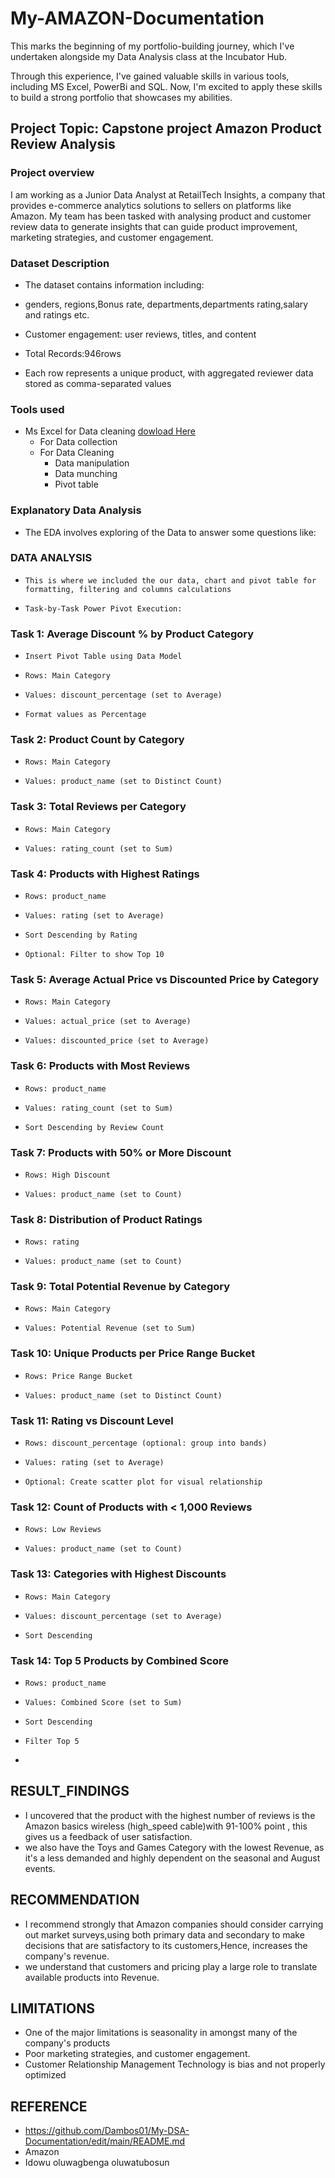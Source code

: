 # My-AMAZON-Documentation

This marks the beginning of my portfolio-building journey, which I've undertaken alongside my Data Analysis class at the Incubator Hub.  


Through this experience, I've gained valuable skills in various tools, including MS Excel, PowerBi and SQL. Now, I'm excited to apply these skills to build a strong portfolio that showcases my abilities.
## Project Topic: Capstone project Amazon Product Review Analysis
### Project overview
I am working as a Junior Data Analyst at RetailTech Insights, a company that provides e-commerce analytics solutions to sellers on platforms like Amazon. My team has been tasked with analysing product and customer review data to generate insights that can guide product improvement, marketing strategies, and customer engagement.



### Dataset Description 
-    The dataset contains information including:
-    genders, regions,Bonus rate, departments,departments rating,salary and ratings etc.

-    Customer engagement: user reviews, titles, and content

-    Total Records:946rows
-    Each row represents a unique product, with aggregated reviewer data stored as comma-separated values

### Tools used
 - Ms Excel for Data cleaning [dowload Here](Http://www.microsoft.com)
    - For Data collection
    - For Data Cleaning
       - Data manipulation
       - Data munching
       - Pivot table 
 
   
###  Explanatory Data Analysis 
-   The EDA involves exploring of the Data to answer some questions like: 
###   DATA ANALYSIS 

  -     This is where we included the our data, chart and pivot table for formatting, filtering and columns calculations
  -     Task-by-Task Power Pivot Execution:
###   Task 1: Average Discount % by Product Category
  -     Insert Pivot Table using Data Model
  -     Rows: Main Category
  -     Values: discount_percentage (set to Average)
  -     Format values as Percentage
###   Task 2: Product Count by Category
  -     Rows: Main Category
  -     Values: product_name (set to Distinct Count)
###   Task 3: Total Reviews per Category
  -     Rows: Main Category
  -     Values: rating_count (set to Sum)
###   Task 4: Products with Highest Ratings
  -     Rows: product_name
  -     Values: rating (set to Average)
  -     Sort Descending by Rating
  -     Optional: Filter to show Top 10
###   Task 5: Average Actual Price vs Discounted Price by Category
  -     Rows: Main Category
  -     Values: actual_price (set to Average)
  -     Values: discounted_price (set to Average)
###   Task 6: Products with Most Reviews
  -     Rows: product_name
  -     Values: rating_count (set to Sum)
  -     Sort Descending by Review Count
###   Task 7: Products with 50% or More Discount
  -     Rows: High Discount
  -     Values: product_name (set to Count)
###   Task 8: Distribution of Product Ratings
  -     Rows: rating
  -     Values: product_name (set to Count)
###   Task 9: Total Potential Revenue by Category
  -     Rows: Main Category
  -     Values: Potential Revenue (set to Sum)
###   Task 10: Unique Products per Price Range Bucket
  -     Rows: Price Range Bucket
  -     Values: product_name (set to Distinct Count)
###   Task 11: Rating vs Discount Level
  -     Rows: discount_percentage (optional: group into bands)
  -     Values: rating (set to Average)
  -     Optional: Create scatter plot for visual relationship
###   Task 12: Count of Products with < 1,000 Reviews
  -     Rows: Low Reviews
  -     Values: product_name (set to Count)
###   Task 13: Categories with Highest Discounts
  -     Rows: Main Category
  -     Values: discount_percentage (set to Average)
  -     Sort Descending
###   Task 14: Top 5 Products by Combined Score
  -     Rows: product_name
  -     Values: Combined Score (set to Sum)
  -     Sort Descending
  -     Filter Top 5
  - 

  ##  RESULT_FINDINGS
  -    I uncovered that the product with the highest number of reviews is the Amazon basics wireless (high_speed cable)with 91-100% point , this gives us a feedback of user satisfaction.
  -   we also have the Toys and Games Category with the lowest Revenue, as it's a less demanded and highly dependent on the seasonal and August events.

  ##  RECOMMENDATION 

  -   I recommend strongly that Amazon companies should consider carrying out market surveys,using both primary data and secondary to make decisions that are satisfactory to its customers,Hence, increases the company's revenue.
  -   we understand that customers and pricing play a large role to translate available products into Revenue.

  ##  LIMITATIONS 
  -   One of the major limitations is seasonality in amongst many of the company's products
  -   Poor marketing strategies, and customer engagement.
  -   Customer Relationship Management Technology is bias and not properly optimized  

##   REFERENCE 
 -    https://github.com/Dambos01/My-DSA-Documentation/edit/main/README.md
 -    Amazon
 -    Idowu oluwagbenga oluwatubosun 

 
